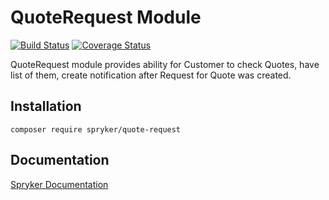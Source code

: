 # QuoteRequest Module
[![Build Status](https://travis-ci.org/spryker/quote-request.svg)](https://travis-ci.org/spryker/quote-request)
[![Coverage Status](https://coveralls.io/repos/github/spryker/quote-request/badge.svg)](https://coveralls.io/github/spryker/quote-request)

QuoteRequest module provides ability for Customer to check Quotes, 
have list of them, create notification after Request for Quote was created.

## Installation

```
composer require spryker/quote-request
```

## Documentation

[Spryker Documentation](https://academy.spryker.com/developing_with_spryker/module_guide/modules.html)
